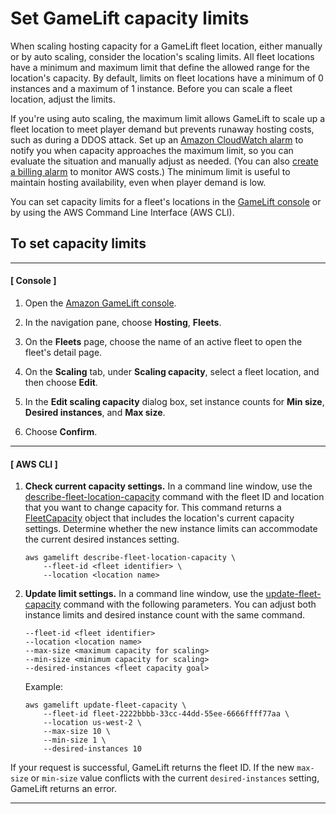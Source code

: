 # Set GameLift capacity limits<a name="fleets-capacity-limits"></a>

When scaling hosting capacity for a GameLift fleet location, either manually or by auto scaling, consider the location's scaling limits\. All fleet locations have a minimum and maximum limit that define the allowed range for the location's capacity\. By default, limits on fleet locations have a minimum of 0 instances and a maximum of 1 instance\. Before you can scale a fleet location, adjust the limits\.

If you're using auto scaling, the maximum limit allows GameLift to scale up a fleet location to meet player demand but prevents runaway hosting costs, such as during a DDOS attack\. Set up an [Amazon CloudWatch alarm](https://docs.aws.amazon.com/AmazonCloudWatch/latest/monitoring/AlarmThatSendsEmail.html) to notify you when capacity approaches the maximum limit, so you can evaluate the situation and manually adjust as needed\. \(You can also [create a billing alarm](https://docs.aws.amazon.com/AmazonCloudWatch/latest/monitoring/monitor_estimated_charges_with_cloudwatch.html) to monitor AWS costs\.\) The minimum limit is useful to maintain hosting availability, even when player demand is low\.

You can set capacity limits for a fleet's locations in the [GameLift console](https://console.aws.amazon.com/gamelift/) or by using the AWS Command Line Interface \(AWS CLI\)\.

## To set capacity limits<a name="fleets-capacity-limits-console"></a>

------
#### [ Console ]

1. Open the [Amazon GameLift console](https://console.aws.amazon.com/gamelift/)\.

1. In the navigation pane, choose **Hosting**, **Fleets**\.

1. On the **Fleets** page, choose the name of an active fleet to open the fleet's detail page\.

1. On the **Scaling** tab, under **Scaling capacity**, select a fleet location, and then choose **Edit**\.

1. In the **Edit scaling capacity** dialog box, set instance counts for **Min size**, **Desired instances**, and **Max size**\.

1. Choose **Confirm**\.

------
#### [ AWS CLI ]

1. **Check current capacity settings\.** In a command line window, use the [describe\-fleet\-location\-capacity](https://docs.aws.amazon.com/cli/latest/reference/gamelift/describe-fleet-location-capacity.html) command with the fleet ID and location that you want to change capacity for\. This command returns a [FleetCapacity](https://docs.aws.amazon.com/gamelift/latest/apireference/API_FleetCapacity.html) object that includes the location's current capacity settings\. Determine whether the new instance limits can accommodate the current desired instances setting\.

   ```
   aws gamelift describe-fleet-location-capacity \
       --fleet-id <fleet identifier> \
       --location <location name>
   ```

1. **Update limit settings\.** In a command line window, use the [update\-fleet\-capacity](https://docs.aws.amazon.com/cli/latest/reference/gamelift/update-fleet-capacity.html) command with the following parameters\. You can adjust both instance limits and desired instance count with the same command\.

   ```
   --fleet-id <fleet identifier>
   --location <location name>
   --max-size <maximum capacity for scaling>
   --min-size <minimum capacity for scaling>
   --desired-instances <fleet capacity goal>
   ```

   Example:

   ```
   aws gamelift update-fleet-capacity \
       --fleet-id fleet-2222bbbb-33cc-44dd-55ee-6666ffff77aa \
       --location us-west-2 \
       --max-size 10 \
       --min-size 1 \
       --desired-instances 10
   ```

If your request is successful, GameLift returns the fleet ID\. If the new `max-size` or `min-size` value conflicts with the current `desired-instances` setting, GameLift returns an error\.

------